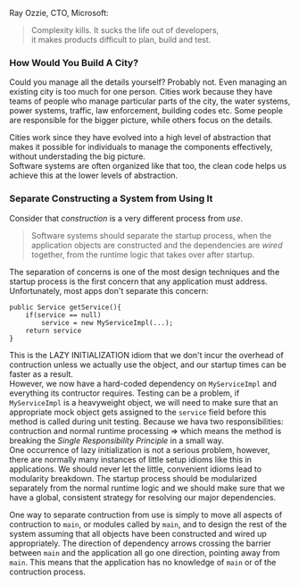 Ray Ozzie, CTO, Microsoft:
> Complexity kills. It sucks the life out of developers,      
> it makes products difficult to plan, build and test. 

### How Would You Build A City?

Could you manage all the details yourself? Probably not. Even managing an existing city is too much for one person. Cities work because they have teams of people 
who manage particular parts of the city, the water systems, power systems, traffic, law enforcement, building codes etc. Some people are responsible for the bigger picture, 
while others focus on the details.      

Cities work since they have evolved into a high level of abstraction that makes it possible for individuals to manage the components effectively, without understading the big picture.      
Software systems are often organized like that too, the clean code helps us achieve this at the lower levels of abstraction. 

### Separate Constructing a System from Using It

Consider that *construction* is a very different process from *use*. 
> Software systems should separate the startup process, when the application objects are constructed and the dependencies are *wired* together, from the runtime  logic that takes over after startup.         

The separation of concerns is one of the most design techniques and the startup process is the first concern that any application must address. Unfortunately, most apps don't separate this concern:
```
public Service getService(){
    if(service == null)
        service = new MyServiceImpl(...);
    return service
}
```
This is the LAZY INITIALIZATION idiom that we don't incur the overhead of contruction unless we actually use the object, and our startup times can be faster as a result.        
However, we now have a hard-coded dependency on `MyServiceImpl` and everything its contructor requires. Testing can be a problem, if `MyServiceImpl` is a heavyweight object, we will need to make sure that an appropriate mock object gets assigned to the `service` field before this method is called during unit testing. Because we hava two responsibilities: contruction and normal runtime processing => which means the method is breaking the *Single Responsibility Principle* in a small way.       
One occurrence of lazy initialization is not a serious problem, however, there are normally many instances of little setup idioms like this in applications. We should never let the little, convenient idioms lead to modularity breakdown. The startup process should be modularized separately from the normal runtime logic and we should make sure that we have a global, consistent strategy for resolving our major dependencies.        

One way to separate contruction from use is simply to move all aspects of contruction to `main`, or modules called by `main`, and to design the rest of the system assuming that all objects have been constructed and wired up appropriately. The direction of dependency arrows crossing the barrier between `main` and the application all go one direction, pointing away from `main`. This means that the application has no knowledge of `main` or of the contruction process. 



